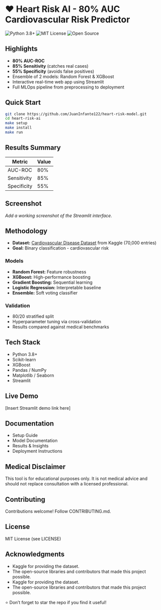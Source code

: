 # ❤️ Heart Risk AI - 80% AUC Cardiovascular Risk Predictor

![Python 3.8+](https://img.shields.io/badge/python-3.8+-blue.svg) ![MIT License](https://img.shields.io/badge/License-MIT-yellow.svg) ![Open Source](https://img.shields.io/badge/Open%20Source-%E2%9D%A4-brightgreen)

## Highlights

- **80% AUC-ROC**
- **85% Sensitivity** (catches real cases)
- **55% Specificity** (avoids false positives)
- Ensemble of 2 models: Random Forest & XGBoost
- Interactive real-time web app using Streamlit
- Full MLOps pipeline from preprocessing to deployment

## Quick Start

```bash
git clone https://github.com/JuanInfante122/heart-risk-model.git
cd heart-risk-ai
make setup
make install
make run
```

## Results Summary

| Metric      | Value   |
|-------------|---------|
| AUC-ROC     | 80%   |
| Sensitivity | 85%   |
| Specificity | 55%   |

## Screenshot

*Add a working screenshot of the Streamlit interface.*

## Methodology

- **Dataset:** [Cardiovascular Disease Dataset](https://www.kaggle.com/datasets/sulianova/cardiovascular-disease-dataset) from Kaggle (70,000 entries)
- **Goal:** Binary classification - cardiovascular risk

### Models

- **Random Forest:** Feature robustness
- **XGBoost:** High-performance boosting
- **Gradient Boosting:** Sequential learning
- **Logistic Regression:** Interpretable baseline
- **Ensemble:** Soft voting classifier

### Validation

- 80/20 stratified split
- Hyperparameter tuning via cross-validation
- Results compared against medical benchmarks

## Tech Stack

- Python 3.8+
- Scikit-learn
- XGBoost
- Pandas / NumPy
- Matplotlib / Seaborn
- Streamlit

## Live Demo

[Insert Streamlit demo link here]

## Documentation

- Setup Guide
- Model Documentation
- Results & Insights
- Deployment Instructions

## Medical Disclaimer

This tool is for educational purposes only. It is not medical advice and should not replace consultation with a licensed professional.

## Contributing

Contributions welcome! Follow CONTRIBUTING.md.

## License

MIT License (see LICENSE)

## Acknowledgments

- Kaggle for providing the dataset.
- The open-source libraries and contributors that made this project possible.
- Kaggle for providing the dataset.
- The open-source libraries and contributors that made this project possible.

⭐ Don’t forget to star the repo if you find it useful!